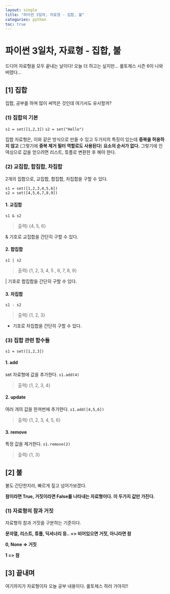```yaml
---
layout: single
title: "파이썬 3일차, 자료형 - 집합, 불"
categories: python
toc: true
---
```

# 파이썬 3일차, 자료형 - 집합, 불
드디어 자료형을 모두 끝내는 날이다! 오늘 더 하고는 싶지만... 롤토체스 시즌 6이 나와버렸다...
## [1] 집합
집합, 공부를 하며 많이 써먹은 것인데 여기서도 유사할까?
### (1) 집합의 기본
`s1 = set([1,2,3])`
`s2 = set("Hello")`

집합 자료형은, 이와 같은 방식으로 만들 수 있고 두가지의 특징이 있는데 **중복을 허용하지 않고** (그렇기에 **중복 제거 필터 역할로도 사용된다**) **요소의 순서가 없다.** 그렇기에 인덱싱으로 값을 얻으려면 리스트, 튜플로 변환한 후 해야 한다.
### (2) 교집합, 합집합, 차집합
2개의 집합으로, 교집합, 합집합, 차집합을 구할 수 있다.
```
s1 = set([1,2,3,4,5,6])
s2 = set([4,5,6,7,8,9])
```
#### 1. 교집합
`s1 & s2`
> 출력) {4, 5, 6}

& 기호로 교집합을 간단히 구할 수 있다.
#### 2. 합집합
`s1 | s2`
> 출력) {1, 2, 3, 4, 5 , 6, 7, 8, 9}

| 기호로 합집합을 간단히 구할 수 있다.
#### 3. 차집합
`s1 - s2`
> 출력) {1, 2, 3}

- 기호로 차집합을 간단히 구할 수 있다.

### (3) 집합 관련 함수들
`s1 = set([1,2,3])`
#### 1. add
set 자료형에 값을 추가한다.
`s1.add(4)`
> 출력) {1, 2, 3, 4}

#### 2. update
여러 개의 값을 한꺼번에 추가한다.
`s1.add([4,5,6])`
> 출력) {1, 2, 3, 4, 5, 6}

#### 3. remove
특정 값을 제거한다.
`s1.remove(2)`
> 출력) {1, 3}

## [2] 불
불도 간단한지라, 빠르게 짚고 넘어가보겠다.

**참이라면 True, 거짓이라면 False를 나타내는 자료형이다. 이 두가지 값만 가진다.**
### (1) 자료형의 참과 거짓
자료형의 참과 거짓을 구분하는 기준이다.

**문자열, 리스트, 튜플, 딕셔너리 등.. => 비어있으면 거짓, 아니라면 참**

**0, None => 거짓**

**1 => 참**

## [3] 끝내며
여기까지가 자료형이자 오늘 공부 내용이다. 롤토체스 하러 가야지!!
